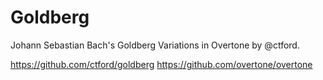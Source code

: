 # Goldberg

Johann Sebastian Bach's Goldberg Variations in Overtone by @ctford.

https://github.com/ctford/goldberg
https://github.com/overtone/overtone
